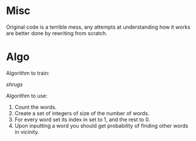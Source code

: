# Misc

Original code is a terrible mess, any attempts at understanding how it works are better done by rewriting from scratch.

# Algo

Algorithm to train:

*shrugs*

Algorithm to use:

1. Count the words.
2. Create a set of integers of size of the number of words.
3. For every word set its index in set to 1, and the rest to 0.
4. Upon inputting a word you should get probability of finding other words in vicinity.

